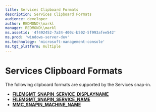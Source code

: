 ```yaml
---
title: Services Clipboard Formats
description: Services Clipboard Formats
audience: developer
author: REDMOND\\markl
manager: REDMOND\\markl
ms.assetid: '4f492452-7a34-400c-b502-5f993afee542'
ms.prod: 'windows-server-dev'
ms.technology: 'microsoft-management-console'
ms.tgt_platform: multiple
---
```


# Services Clipboard Formats

The following clipboard formats are supported by the Services snap-in.

-   [**FILEMGMT\_SNAPIN\_SERVICE\_DISPLAYNAME**](filemgmt-snapin-service-displayname.md)
-   [**FILEMGMT\_SNAPIN\_SERVICE\_NAME**](filemgmt-snapin-service-name.md)
-   [**MMC\_SNAPIN\_MACHINE\_NAME**](mmc-snapin-machine-name.md)

 

 




